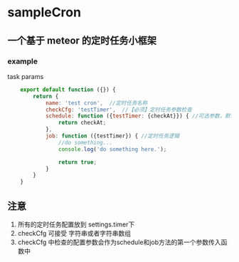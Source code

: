 # sampleCron
 一个基于 meteor 的定时任务小框架
------

### example

task params

```javascript
    export default function ({}) {
        return {
            name: 'test cron',  //定时任务名称
            checkCfg: 'testTimer',  //【必须】定时任务参数检查
            schedule: function ({testTimer: {checkAt}}) { //可选参数，默认以配置中的checkAt作为该参数
                return checkAt;
            },
            job: function ({testTimer}) { //定时任务逻辑
                //do something...
                console.log('do something here.');

                return true;
            }
        }
    }
```
## 注意
1. 所有的定时任务配置放到 settings.timer下
2. checkCfg 可接受 字符串或者字符串数组
3. checkCfg 中检查的配置参数会作为schedule和job方法的第一个参数传入函数中
